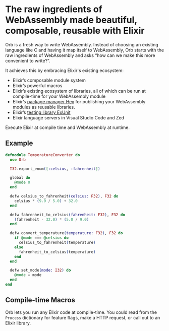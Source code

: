 # The raw ingredients of WebAssembly made beautiful, composable, reusable with Elixir

Orb is a fresh way to write WebAssembly. Instead of choosing an existing language like C and having it map itself to WebAssembly, Orb starts with the raw ingredients of WebAssembly and asks “how can we make this more convenient to write?”.

It achieves this by embracing Elixir's existing ecosystem:

- Elixir’s composable module system
- Elixir’s powerful macros
- Elixir’s existing ecosystem of libraries, all of which can be run at compile-time for your WebAssembly module
- Elixir’s [package manager Hex](https://hex.pm) for publishing your WebAssembly modules as reusable libraries.
- Elixir’s [testing library ExUnit](https://hexdocs.pm/ex_unit/ExUnit.html)
- Elixir language servers in Visual Studio Code and Zed

Execute Elixir at compile time and WebAssembly at runtime.

## Example

```elixir
defmodule TemperatureConverter do
  use Orb

  I32.export_enum([:celsius, :fahrenheit])

  global do
    @mode 0
  end

  defw celsius_to_fahrenheit(celsius: F32), F32 do
    celsius * (9.0 / 5.0) + 32.0
  end

  defw fahrenheit_to_celsius(fahrenheit: F32), F32 do
    (fahrenheit - 32.0) * (5.0 / 9.0)
  end

  defw convert_temperature(temperature: F32), F32 do
    if @mode === @celsius do
      celsius_to_fahrenheit(temperature)
    else
      fahrenheit_to_celsius(temperature)
    end
  end

  defw set_mode(mode: I32) do
    @mode = mode
  end
end
```

## Compile-time Macros

Orb lets you run any Elixir code at compile-time. You could read from the `Process` dictionary for feature flags, make a HTTP request, or call out to an Elixir library.
